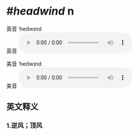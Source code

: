 # ***\#headwind*** n
英音 ˈhedwɪnd  
英音
<audio src="./media/headwind1_AAC.aac" controls="controls"></audio>

美音 ˈhedwɪnd  
美音
<audio src="./media/headwind2_AAC.aac" controls="controls"></audio>



  

英文释义
---
### 1.**逆风；顶风**  


